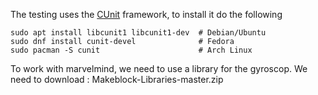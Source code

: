 The testing uses the [CUnit](https://cunit.sourceforge.net/) framework, to install it do the following

```shell
sudo apt install libcunit1 libcunit1-dev  # Debian/Ubuntu
sudo dnf install cunit-devel              # Fedora
sudo pacman -S cunit                      # Arch Linux
```

To work with marvelmind, we need to use a library for the gyroscop. 
We need to download : Makeblock-Libraries-master.zip